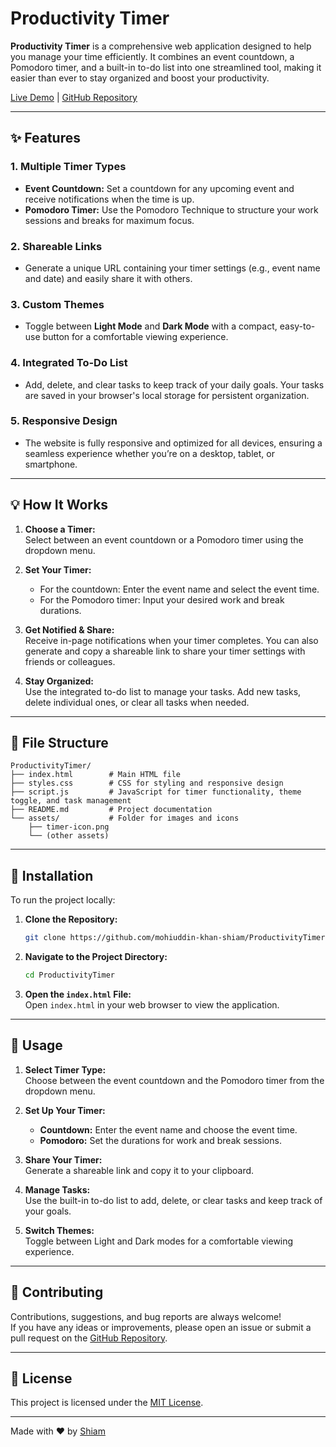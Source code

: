 # Productivity Timer

**Productivity Timer** is a comprehensive web application designed to help you manage your time efficiently. It combines an event countdown, a Pomodoro timer, and a built-in to-do list into one streamlined tool, making it easier than ever to stay organized and boost your productivity.

[Live Demo](https://mohiuddin-khan-shiam.github.io/ProductivityTimer/) | [GitHub Repository](https://github.com/mohiuddin-khan-shiam/ProductivityTimer)

---

## ✨ Features

### 1. Multiple Timer Types
- **Event Countdown:** Set a countdown for any upcoming event and receive notifications when the time is up.
- **Pomodoro Timer:** Use the Pomodoro Technique to structure your work sessions and breaks for maximum focus.

### 2. Shareable Links
- Generate a unique URL containing your timer settings (e.g., event name and date) and easily share it with others.

### 3. Custom Themes
- Toggle between **Light Mode** and **Dark Mode** with a compact, easy-to-use button for a comfortable viewing experience.

### 4. Integrated To-Do List
- Add, delete, and clear tasks to keep track of your daily goals. Your tasks are saved in your browser's local storage for persistent organization.

### 5. Responsive Design
- The website is fully responsive and optimized for all devices, ensuring a seamless experience whether you’re on a desktop, tablet, or smartphone.

---

## 💡 How It Works

1. **Choose a Timer:**  
   Select between an event countdown or a Pomodoro timer using the dropdown menu.

2. **Set Your Timer:**  
   - For the countdown: Enter the event name and select the event time.
   - For the Pomodoro timer: Input your desired work and break durations.

3. **Get Notified & Share:**  
   Receive in-page notifications when your timer completes. You can also generate and copy a shareable link to share your timer settings with friends or colleagues.

4. **Stay Organized:**  
   Use the integrated to-do list to manage your tasks. Add new tasks, delete individual ones, or clear all tasks when needed.

---

## 📂 File Structure

```
ProductivityTimer/
├── index.html        # Main HTML file
├── styles.css        # CSS for styling and responsive design
├── script.js         # JavaScript for timer functionality, theme toggle, and task management
├── README.md         # Project documentation
└── assets/           # Folder for images and icons
    ├── timer-icon.png
    └── (other assets)
```

---

## 🚀 Installation

To run the project locally:

1. **Clone the Repository:**
   ```bash
   git clone https://github.com/mohiuddin-khan-shiam/ProductivityTimer.git
   ```

2. **Navigate to the Project Directory:**
   ```bash
   cd ProductivityTimer
   ```

3. **Open the `index.html` File:**  
   Open `index.html` in your web browser to view the application.

---

## 📝 Usage

1. **Select Timer Type:**  
   Choose between the event countdown and the Pomodoro timer from the dropdown menu.

2. **Set Up Your Timer:**  
   - **Countdown:** Enter the event name and choose the event time.
   - **Pomodoro:** Set the durations for work and break sessions.

3. **Share Your Timer:**  
   Generate a shareable link and copy it to your clipboard.

4. **Manage Tasks:**  
   Use the built-in to-do list to add, delete, or clear tasks and keep track of your goals.

5. **Switch Themes:**  
   Toggle between Light and Dark modes for a comfortable viewing experience.

---

## 🤝 Contributing

Contributions, suggestions, and bug reports are always welcome!  
If you have any ideas or improvements, please open an issue or submit a pull request on the [GitHub Repository](https://github.com/mohiuddin-khan-shiam/ProductivityTimer).

---

## 📜 License

This project is licensed under the [MIT License](LICENSE).

---

Made with ❤️ by [Shiam](https://mohiuddin-khan-shiam.github.io/)
